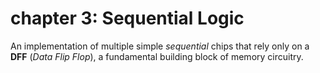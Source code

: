 # chapter 3: Sequential Logic
An implementation of multiple simple *sequential* chips that rely only on a **DFF** (*Data Flip Flop*), a fundamental
building block of memory circuitry.

